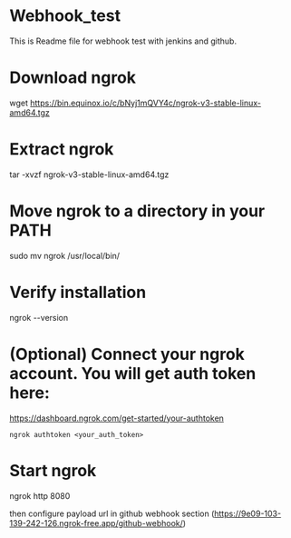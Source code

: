 # Webhook_test
This is Readme file for webhook test with jenkins and github.

# Download ngrok
wget https://bin.equinox.io/c/bNyj1mQVY4c/ngrok-v3-stable-linux-amd64.tgz

# Extract ngrok
tar -xvzf ngrok-v3-stable-linux-amd64.tgz

# Move ngrok to a directory in your PATH
sudo mv ngrok /usr/local/bin/

# Verify installation
ngrok --version

# (Optional) Connect your ngrok account. You will get auth token here: 
https://dashboard.ngrok.com/get-started/your-authtoken
```
ngrok authtoken <your_auth_token>
````
# Start ngrok
ngrok http 8080

then configure payload url in github webhook section
(https://9e09-103-139-242-126.ngrok-free.app/github-webhook/)

